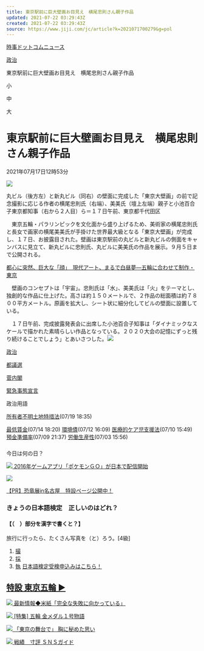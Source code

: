 ```yaml
---
title: 東京駅前に巨大壁画お目見え　横尾忠則さん親子作品
updated: 2021-07-22 03:29:43Z
created: 2021-07-22 03:29:43Z
source: https://www.jiji.com/jc/article?k=2021071700279&g=pol
---
```


[時事ドットコムニュース](https://www.jiji.com/)
>
[政治](https://www.jiji.com/jc/c?g=pol)
>
東京駅前に巨大壁画お目見え　横尾忠則さん親子作品

小

中

大

# 東京駅前に巨大壁画お目見え　横尾忠則さん親子作品

2021年07月17日12時53分

[![](https://www.jiji.com/news2/kiji_photos/202107/20210717at18S_p.jpg)](https://www.jiji.com/jc/article?k=2021071700279&g=pol&p=20210717at18S&rel=pv)

丸ビル（後方左）と新丸ビル（同右）の壁面に完成した「東京大壁画」の前で記念撮影に応じる作者の横尾忠則氏（右端）、美美氏（壇上左端）親子と小池百合子東京都知事（右から２人目）ら＝１７日午前、東京都千代田区

　東京五輪・パラリンピックを文化面から盛り上げるため、美術家の横尾忠則氏と長女で画家の横尾美美氏が手掛けた世界最大級となる「東京大壁画」が完成し、１７日、お披露目された。壁画は東京駅前の丸ビルと新丸ビルの側面をキャンバスに見立て、新丸ビルに忠則氏、丸ビルに美美氏の作品を展示。９月５日まで公開される。

[都心に突然、巨大な「顔」　現代アート、まるで白昼夢―五輪に合わせて制作・東京](https://www.jiji.com/jc/article?k=2021071600904&g=soc)

　壁画のコンセプトは「宇宙」。忠則氏は「水」、美美氏は「火」をテーマとし、独創的な作品に仕上げた。高さは約１５０メートルで、２作品の総面積は約７８００平方メートル。原画を拡大し、シート状に細分化してビルの壁面に設置している。

　１７日午前、完成披露発表会に出席した小池百合子知事は「ダイナミックなスケールで描かれた素晴らしい作品となっている。２０２０大会の記憶にずっと残り続けることでしょう」とあいさつした。![](https://www.jiji.com/news2/kiji_photos/square/dummy/dummy2.png)

[政治](https://www.jiji.com/jc/c?g=pol)

[都議選](https://www.jiji.com/jc/v7?id=2020tochijisen)

[菅内閣](https://www.jiji.com/jc/v7?id=1909cabinetkaizo)

[緊急事態宣言](https://www.jiji.com/jc/v7?id=20200331emergency)

政治用語

[所有者不明土地特措法](https://www.jiji.com/jc/article?k=2021071900832&g=tha)(07/19 18:35)

[最低賃金](https://www.jiji.com/jc/article?k=2021071400184&g=tha)(07/14 18:20)
[環境債](https://www.jiji.com/jc/article?k=2021071200725&g=tha)(07/12 16:09)
[医療的ケア児支援法](https://www.jiji.com/jc/article?k=2021071000360&g=tha)(07/10 15:49)
[預金準備率](https://www.jiji.com/jc/article?k=2021070901225&g=tha)(07/09 21:37)
[労働生産性](https://www.jiji.com/jc/article?k=2021070300399&g=tha)(07/03 15:56)

###

今日は何の日？

[![](https://www.jiji.com/news/daily_contents/07/image/120/7120527.jpg)   2016年ゲームアプリ「ポケモンＧＯ」が日本で配信開始](https://www.jiji.com/jc/daily)

 [![](https://www.jiji.com/news/handmade/file/images/yatogame/jura_jiji_com_banner_250_140.jpg)](https://www.jiji.com/jc/ti?p=jura&g=jura)

[【PR】恐竜展in名古屋　特設ページ公開中！](https://www.jiji.com/jc/ti?p=jura&g=jura)

### きょうの日本語検定　正しいのはどれ？

#### 【（　）部分を漢字で書くと？】

旅行に行ったら、たくさん写真を（と）ろう。[4級]
1. [撮](https://www.jiji.com/jc/e?g=e07&d=20210722&ans=1)
2. [採](https://www.jiji.com/jc/e?g=e07&d=20210722&ans=2)
3. [執](https://www.jiji.com/jc/e?g=e07&d=20210722&ans=3)
[日本語検定受検申込みはこちら！](https://www.nihongokentei.jp/exam/)

## [特設 東京五輪 ▶](https://www.jiji.com/jc/tokyo2020)

[ ![](https://www.jiji.com/2020tokyo/images/all/210720donaru-jpp038538002.jpg)  最新情報◆米紙「完全な失敗に向かっている」](https://www.jiji.com/jc/v7?id=202003olympiccv)

[ ![](https://www.jiji.com/2020tokyo/images/all/sideBN_oly1stmedal201907160001.jpg)  [特集] 五輪 金メダル１号物語](https://www.jiji.com/jc/v4?id=20200525-oly1stgold&ref=tokyo2020)

[ ![](https://www.jiji.com/2020tokyo/images/all/210719butairui-jpp038526743.jpg)  「東京の舞台で」 胸に秘めた思い](https://www.jiji.com/jc/v4?id=217tkybutai0002)

[ ![](https://www.jiji.com/2020tokyo/images/all/20210715ishikawa.jpg)  戦績　寸評 ＳＮＳガイド](https://www.jiji.com/jc/tokyo2020?s=athlete&t=oly&o=JPN)